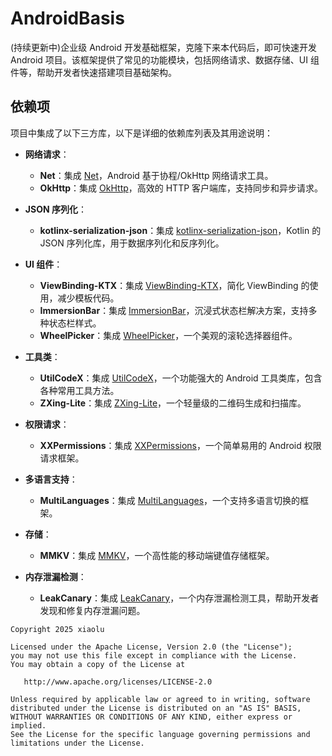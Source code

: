 # AndroidBasis
(持续更新中)企业级 Android 开发基础框架，克隆下来本代码后，即可快速开发 Android 项目。该框架提供了常见的功能模块，包括网络请求、数据存储、UI 组件等，帮助开发者快速搭建项目基础架构。

## 依赖项

项目中集成了以下三方库，以下是详细的依赖库列表及其用途说明：

- **网络请求**：
    - **Net**：集成 [Net](https://github.com/liangjingkanji/Net)，Android 基于协程/OkHttp 网络请求工具。
    - **OkHttp**：集成 [OkHttp](https://square.github.io/okhttp/)，高效的 HTTP 客户端库，支持同步和异步请求。

- **JSON 序列化**：
    - **kotlinx-serialization-json**：集成 [kotlinx-serialization-json](https://kotlinlang.org/docs/serialization.html)，Kotlin 的 JSON 序列化库，用于数据序列化和反序列化。

- **UI 组件**：
    - **ViewBinding-KTX**：集成 [ViewBinding-KTX](https://github.com/DylanCaiCoding/ViewBindingKTX)，简化 ViewBinding 的使用，减少模板代码。
    - **ImmersionBar**：集成 [ImmersionBar](https://github.com/gyf-dev/ImmersionBar)，沉浸式状态栏解决方案，支持多种状态栏样式。
    - **WheelPicker**：集成 [WheelPicker](https://github.com/AigeStudio/WheelPicker)，一个美观的滚轮选择器组件。

- **工具类**：
    - **UtilCodeX**：集成 [UtilCodeX](https://github.com/Blankj/AndroidUtilCode)，一个功能强大的 Android 工具类库，包含各种常用工具方法。
    - **ZXing-Lite**：集成 [ZXing-Lite](https://github.com/jenly1314/ZXingLite)，一个轻量级的二维码生成和扫描库。

- **权限请求**：
    - **XXPermissions**：集成 [XXPermissions](https://github.com/getActivity/XXPermissions)，一个简单易用的 Android 权限请求框架。

- **多语言支持**：
    - **MultiLanguages**：集成 [MultiLanguages](https://github.com/getActivity/MultiLanguages)，一个支持多语言切换的框架。

- **存储**：
    - **MMKV**：集成 [MMKV](https://github.com/Tencent/MMKV)，一个高性能的移动端键值存储框架。

- **内存泄漏检测**：
    - **LeakCanary**：集成 [LeakCanary](https://github.com/square/leakcanary)，一个内存泄漏检测工具，帮助开发者发现和修复内存泄漏问题。

```text
Copyright 2025 xiaolu

Licensed under the Apache License, Version 2.0 (the "License");
you may not use this file except in compliance with the License.
You may obtain a copy of the License at

   http://www.apache.org/licenses/LICENSE-2.0

Unless required by applicable law or agreed to in writing, software
distributed under the License is distributed on an "AS IS" BASIS,
WITHOUT WARRANTIES OR CONDITIONS OF ANY KIND, either express or implied.
See the License for the specific language governing permissions and
limitations under the License.
```